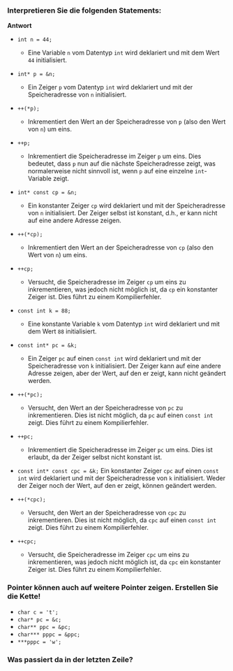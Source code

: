 ### Interpretieren Sie die folgenden Statements:

**Antwort**

- ```int n = 44;```
	- Eine Variable `n` vom Datentyp `int` wird deklariert und mit dem Wert `44` initialisiert.

- ```int* p = &n;```
	- Ein Zeiger `p` vom Datentyp `int` wird deklariert und mit der Speicheradresse von `n` initialisiert.
  
- ```++(*p);```
	- Inkrementiert den Wert an der Speicheradresse von `p` (also den Wert von `n`) um eins.
  
- ```++p;```
	- Inkrementiert die Speicheradresse im Zeiger `p` um eins. Dies bedeutet, dass `p` nun auf die nächste Speicheradresse zeigt, was normalerweise nicht sinnvoll ist, wenn `p` auf eine einzelne `int`-Variable zeigt.
  
- ```int* const cp = &n;```
	- Ein konstanter Zeiger `cp` wird deklariert und mit der Speicheradresse von `n` initialisiert. Der Zeiger selbst ist konstant, d.h., er kann nicht auf eine andere Adresse zeigen.

- ```++(*cp);``` 
	- Inkrementiert den Wert an der Speicheradresse von `cp` (also den Wert von `n`) um eins.

- ```++cp;```
	- Versucht, die Speicheradresse im Zeiger `cp` um eins zu inkrementieren, was jedoch nicht möglich ist, da `cp` ein konstanter Zeiger ist. Dies führt zu einem Kompilierfehler.

- ```const int k = 88;```
	- Eine konstante Variable `k` vom Datentyp `int` wird deklariert und mit dem Wert `88` initialisiert.

- ```const int* pc = &k;```
	- Ein Zeiger `pc` auf einen `const int` wird deklariert und mit der Speicheradresse von `k` initialisiert. Der Zeiger kann auf eine andere Adresse zeigen, aber der Wert, auf den er zeigt, kann nicht geändert werden.

- ```++(*pc);```
	- Versucht, den Wert an der Speicheradresse von `pc` zu inkrementieren. Dies ist nicht möglich, da `pc` auf einen `const int` zeigt. Dies führt zu einem Kompilierfehler.

- ```++pc;```
	- Inkrementiert die Speicheradresse im Zeiger `pc` um eins. Dies ist erlaubt, da der Zeiger selbst nicht konstant ist.

- ```const int* const cpc = &k;```
Ein konstanter Zeiger `cpc` auf einen `const int` wird deklariert und mit der Speicheradresse von `k` initialisiert. Weder der Zeiger noch der Wert, auf den er zeigt, können geändert werden.

- ```++(*cpc);```  
	- Versucht, den Wert an der Speicheradresse von `cpc` zu inkrementieren. Dies ist nicht möglich, da `cpc` auf einen `const int` zeigt. Dies führt zu einem Kompilierfehler.

- ```++cpc;```  
	- Versucht, die Speicheradresse im Zeiger `cpc` um eins zu inkrementieren, was jedoch nicht möglich ist, da `cpc` ein konstanter Zeiger ist. Dies führt zu einem Kompilierfehler.

### Pointer können auch auf weitere Pointer zeigen. Erstellen Sie die Kette!

- ```char c = 't';```
- ```char* pc = &c;```
- ```char** ppc = &pc;```
- ```char*** pppc = &ppc;```
- ```***pppc = 'w';```

### Was passiert da in der letzten Zeile?

